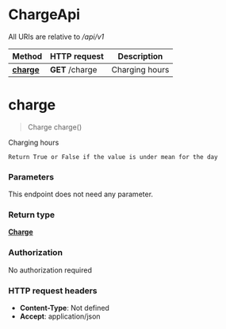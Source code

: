 # ChargeApi

All URIs are relative to */api/v1*

| Method | HTTP request | Description |
|------------- | ------------- | -------------|
| [**charge**](ChargeApi.md#charge) | **GET** /charge | Charging hours |


<a name="charge"></a>
# **charge**
> Charge charge()

Charging hours

    Return True or False if the value is under mean for the day

### Parameters
This endpoint does not need any parameter.

### Return type

[**Charge**](../Models/Charge.md)

### Authorization

No authorization required

### HTTP request headers

- **Content-Type**: Not defined
- **Accept**: application/json

